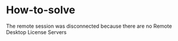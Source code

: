 # How-to-solve
The remote session was disconnected because there are no Remote Desktop  License Servers
